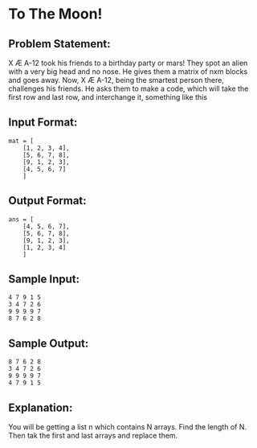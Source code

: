 # To The Moon!

## Problem Statement: <br>
X Æ A-12 took his friends to a birthday party or mars! They spot an alien with a very big head and no nose. He gives them a matrix of nxm blocks and goes away. Now, X Æ A-12, being the smartest person there, challenges his friends. He asks them to make a code, which will take the first row and last row, and interchange it, something like this

## Input Format: <br>
```
mat = [
    [1, 2, 3, 4],
    [5, 6, 7, 8],
    [9, 1, 2, 3],
    [4, 5, 6, 7]
    ]
```

## Output Format: <br>
```
ans = [
    [4, 5, 6, 7],
    [5, 6, 7, 8],
    [9, 1, 2, 3],
    [1, 2, 3, 4]
    ]
```


## Sample Input: <br>
```
4 7 9 1 5
3 4 7 2 6
9 9 9 9 7
8 7 6 2 8

```

## Sample Output: <br>
```
8 7 6 2 8
3 4 7 2 6
9 9 9 9 7
4 7 9 1 5
```

## Explanation:
You will be getting a list n which contains N arrays. Find the length of N. Then tak the first and last arrays and replace them.
